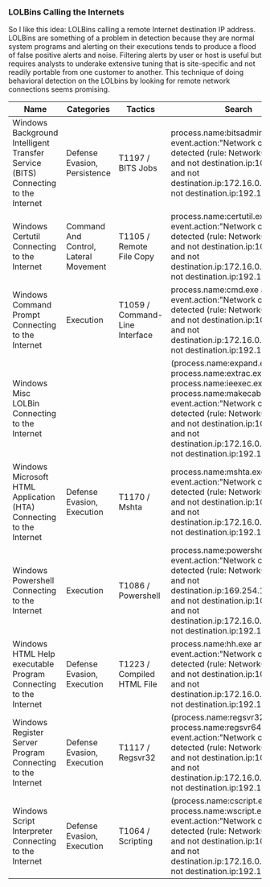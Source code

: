### LOLBins Calling the Internets

So I like this idea: LOLBins calling a remote Internet destination IP address. LOLBins are something of a problem in detection because they are normal system programs and alerting on their executions tends to produce a flood of false positive alerts and noise. Filtering alerts by user or host is useful but requires analysts to underake extensive tuning that is site-specific and not readily portable from one customer to another. This technique of doing behavioral detection on the LOLbins by looking for remote network connections seems promising.

| Name                                          | Categories                            | Tactics                        | Search                                                                                                                                                                                                                                                                                                                                   |
|-----------------------------------------------|---------------------------------------|--------------------------------|------------------------------------------------------------------------------------------------------------------------------------------------------------------------------------------------------------------------------------------------------------------------------------------------------------------------------------------|
| Windows Background Intelligent Transfer Service (BITS) Connecting to the Internet           | Defense Evasion, Persistence          | T1197 / BITS Jobs              | process.name:bitsadmin.exe and event.action:"Network connection detected (rule: NetworkConnect)" and not destination.ip:10.0.0.0/8 and not destination.ip:172.16.0.0/12 and not destination.ip:192.168.0.0/16                                                                                 |
|Windows Certutil Connecting to the Internet           | Command And Control, Lateral Movement | T1105 / Remote File Copy       | process.name:certutil.exe and event.action:"Network connection detected (rule: NetworkConnect)"  and not destination.ip:10.0.0.0/8 and not destination.ip:172.16.0.0/12 and not destination.ip:192.168.0.0/16                                                                                  |
|Windows Command Prompt Connecting to the Internet     | Execution                             | T1059 / Command-Line Interface | process.name:cmd.exe and event.action:"Network connection detected (rule: NetworkConnect)" and not destination.ip:10.0.0.0/8 and not destination.ip:172.16.0.0/12 and not destination.ip:192.168.0.0/16                                                                                       |
|Windows Misc LOLBin Connecting to the Internet        |                                       |                                | (process.name:expand.exe or process.name:extrac.exe or process.name:ieexec.exe or process.name:makecab.exe) and event.action:"Network connection detected (rule: NetworkConnect)" and not destination.ip:10.0.0.0/8 and not destination.ip:172.16.0.0/12 and not destination.ip:192.168.0.0/16 |
|Windows Microsoft HTML Application (HTA) Connecting to the Internet              | Defense Evasion, Execution            | T1170 / Mshta                  | process.name:mshta.exe and event.action:"Network connection detected (rule: NetworkConnect)" and not destination.ip:10.0.0.0/8 and not destination.ip:172.16.0.0/12 and not destination.ip:192.168.0.0/16                                                                                     |
|Windows Powershell Connecting to the Internet          | Execution                             | T1086 / Powershell             | process.name:powershell.exe and event.action:"Network connection detected (rule: NetworkConnect)"  and not destination.ip:169.254.169.254/32 and not destination.ip:10.0.0.0/8 and not destination.ip:172.16.0.0/12 and not destination.ip:192.168.0.0/16                                                                                |
|Windows HTML Help executable Program Connecting to the Internet          | Defense Evasion, Execution            | T1223 / Compiled HTML File     | process.name:hh.exe and event.action:"Network connection detected (rule: NetworkConnect)" and not destination.ip:10.0.0.0/8 and not destination.ip:172.16.0.0/12 and not destination.ip:192.168.0.0/16                                                                                        |
|Windows Register Server Program Connecting to the Internet           | Defense Evasion, Execution            | T1117 / Regsvr32               | (process.name:regsvr32.exe or process.name:regsvr64.exe) and event.action:"Network connection detected (rule: NetworkConnect)" and not destination.ip:10.0.0.0/8 and not destination.ip:172.16.0.0/12 and not destination.ip:192.168.0.0/16                                                                                   |
|Windows Script Interpreter Connecting to the Internet | Defense Evasion, Execution            | T1064 / Scripting               | (process.name:cscript.exe or process.name:wscript.exe) and event.action:"Network connection detected (rule: NetworkConnect)" and not destination.ip:10.0.0.0/8 and not destination.ip:172.16.0.0/12 and not destination.ip:192.168.0.0/16                                                      |

